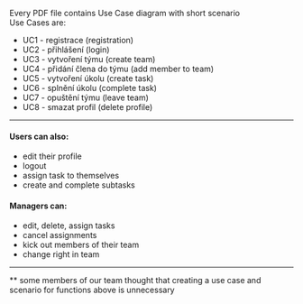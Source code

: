 Every PDF file contains Use Case diagram with short scenario <br />
Use Cases are:
- UC1 - registrace (registration)
- UC2 - přihlášení (login)
- UC3 - vytvoření týmu (create team)
- UC4 - přidání člena do týmu (add member to team)
- UC5 - vytvoření úkolu (create task)
- UC6 - splnění úkolu (complete task)
- UC7 - opuštění týmu (leave team)
- UC8 - smazat profil (delete profile)
---
#### Users can also: 
- edit their profile
- logout
- assign task to themselves
- create and complete subtasks <br/>
#### Managers can:
- edit, delete, assign tasks
- cancel assignments
- kick out members of their team
- change right in team

---
** some members of our team thought that creating a use case and scenario for functions above is unnecessary
